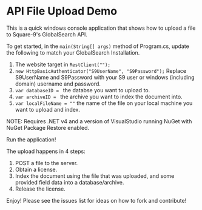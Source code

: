API File Upload Demo
=================

This is a quick windows console application that shows how to upload a file to Square-9's GlobalSearch API.  

To get started, in the `main(String[] args)` method of Program.cs, update the following to match your GlobalSearch Installation.  

1. The website target in `RestClient("");`  
2. `new HttpBasicAuthenticator("S9UserName", "S9Password");` Replace S9UserName and S9Password with your S9 user or windows (including domain) username and password.  
2. `var databaseID = ` the databse you want to upload to.  
3. `var archiveID = ` the archive you want to index the document into.  
4. `var localFileName = ""` the name of the file on your local machine you want to upload and index.  

NOTE: Requires .NET v4 and a version of VisualStudio running NuGet with NuGet Package Restore enabled.  

Run the application!  

The upload happens in 4 steps: 

1. POST a file to the server.  
2. Obtain a license.  
3. Index the document using the file that was uploaded, and some provided field data into a database/archive.  
4. Release the license.  

Enjoy! Please see the issues list for ideas on how to fork and contribute!
